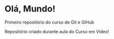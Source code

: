 # Olá, Mundo!
 Primeiro repositório do curso de Git e GiHub

Repositório criado durante aula do Curso em Vídeo!